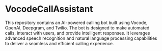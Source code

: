 # VocodeCallAssistant
This repository contains an AI-powered calling bot built using Vocode, OpenAI, Deepgram, and Twilio. The bot is designed to make automated calls, interact with users, and provide intelligent responses. It leverages advanced speech recognition and natural language processing capabilities to deliver a seamless and efficient calling experience.
